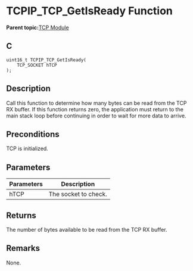 # TCPIP\_TCP\_GetIsReady Function

**Parent topic:**[TCP Module](GUID-9461917B-27CE-44ED-80DB-67D963896E8F.md)

## C

```
uint16_t TCPIP_TCP_GetIsReady(
    TCP_SOCKET hTCP
);
```

## Description

Call this function to determine how many bytes can be read from the TCP RX buffer. If this function returns zero, the application must return to the main stack loop before continuing in order to wait for more data to arrive.

## Preconditions

TCP is initialized.

## Parameters

|Parameters|Description|
|----------|-----------|
|hTCP|The socket to check.|

## Returns

The number of bytes available to be read from the TCP RX buffer.

## Remarks

None.

